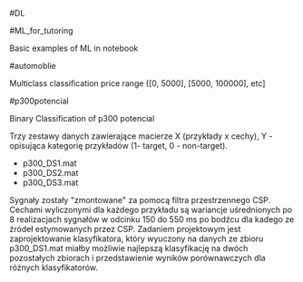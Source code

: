 #DL


#ML_for_tutoring


Basic examples of ML in notebook

#automoblie


Multiclass classification price range ([0, 5000], [5000, 100000], etc]

#p300potencial

Binary Classification of p300 potencial


Trzy zestawy danych zawierające macierze X (przykłady x cechy), Y - opisująca kategorię przykładów (1- target, 0 - non-target).
- p300_DS1.mat
- p300_DS2.mat
- p300_DS3.mat

Sygnały zostały "zmontowane" za pomocą filtra przestrzennego CSP. Cechami wyliczonymi dla każdego przykładu są wariancje uśrednionych po 8 realizacjach sygnałów w odcinku 150 do 550 ms po bodźcu dla kadego ze źródeł estymowanych przez CSP. Zadaniem projektowym jest zaprojektowanie klasyfikatora, który wyuczony na danych ze zbioru p300_DS1.mat miałby możliwie najlepszą klasyfikację na dwóch pozostałych zbiorach i przedstawienie wyników porównawczych dla różnych klasyfikatorów.

